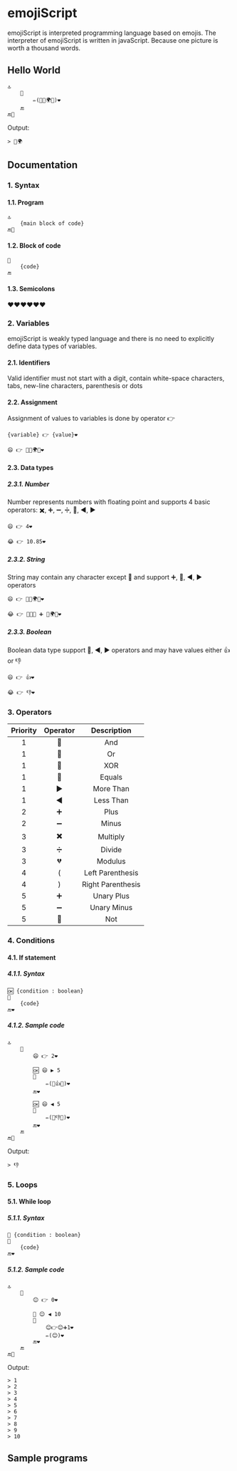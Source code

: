# emojiScript

emojiScript is interpreted programming language based on emojis. The interpreter of emojiScript is written in javaScript.
Because one picture is worth a thousand words.

## Hello World

```
🔝
	🏃
		✏️(💬👋🌍💬)❤️
	🔚
🔚🏁
```
	
Output:

```
> 👋🌍
```

## Documentation

### 1. Syntax

#### 1.1. Program

```
🔝
	{main block of code}
🔚🏁
```
	
#### 1.2. Block of code

```
🏃
	{code}
🔚
```
	
#### 1.3. Semicolons

❤️❤️❤️❤️❤️❤️
	
### 2. Variables

emojiScript is weakly typed language and there is no need to explicitly define data types of variables.

#### 2.1. Identifiers

Valid identifier must not start with a digit, contain white-space characters, tabs, new-line characters, parenthesis or dots

#### 2.2. Assignment

Assignment of values to variables is done by operator 👉

```
{variable} 👉 {value}❤️
```

```
😄 👉 💬👋🌍💬❤️
```
	
#### 2.3. Data types

##### 2.3.1. Number

Number represents numbers with floating point and supports 4 basic operators: ✖️, ➕, ➖, ➗, 🏇, ◀️, ▶️

```
😄 👉 4❤️
```

```
😂 👉 10.85❤️
```
	
##### 2.3.2. String

String may contain any character except 💬	and support ➕, 🏇, ◀️, ▶️ operators

```
😄 👉 💬👋🌍💬❤️
```
	
```
😂 👉 💬👋💬 ➕ 💬🌍💬❤️
```
	
##### 2.3.3. Boolean

Boolean data type support 🏇, ◀️, ▶️ operators and may have values either 👍 or 👎

```
😄 👉 👍❤️
```

```
😂 👉 👎❤️
```
	
### 3. Operators

|Priority	|	Operator	|	Description			|
| :-------: | :-----------: | :-------------------: |
|		1	|	🍻			|	And					|
|		1	|	🍺			|	Or					|
|		1	|	💎			|	XOR					|
|		1	|	🏇			|	Equals				|
|		1	|	▶️			|	More Than			|
|		1	|	◀️			|	Less Than			|
|		2	|	➕			|	Plus				|
|		2	|	➖			|	Minus				|
|		3	|	✖️			|	Multiply			|
|		3	|	➗			|	Divide				|
|		3	|	💔			|	Modulus				|
|		4	|	(			|	Left Parenthesis	|
|		4	|	)			|	Right Parenthesis	|
|		5	|	➕			|	Unary Plus			|
|		5	|	➖			|	Unary Minus			|
|		5	|	💩			|	Not					|

### 4. Conditions

#### 4.1. If statement

##### 4.1.1. Syntax

```
🆗 {condition : boolean} 
🏃
    {code}
🔚❤️
```

##### 4.1.2. Sample code

```
🔝
	🏃
		😄 👉 2❤️

		🆗 😄 ▶️ 5
		🏃
			✏️(💬👍💬)❤️
		🔚❤️

		🆗 😄 ◀️ 5
		🏃
			✏️(💬👎💬)❤️
		🔚❤️
	🔚
🔚🏁
```

Output:

```
> 👎
```

### 5. Loops

#### 5.1. While loop

##### 5.1.1. Syntax

```
🔁 {condition : boolean} 
🏃
	{code}
🔚❤️
```

##### 5.1.2. Sample code

```
🔝
	🏃
		😊 👉 0❤️
		
		🔁 😊 ◀️ 10 
		🏃
			😊👉😊➕1❤️
			✏️(😊)❤️
		🔚❤️
	🔚
🔚🏁
```

Output:

```
> 1
> 2
> 3
> 4
> 5
> 6
> 7
> 8
> 9
> 10
```

## Sample programs